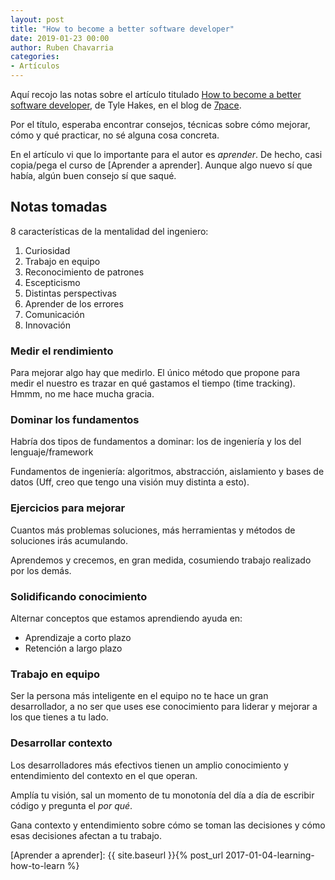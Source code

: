 ```yaml
---
layout: post
title: "How to become a better software developer"
date: 2019-01-23 00:00
author: Ruben Chavarria
categories:
- Artículos
---
```


Aquí recojo las notas sobre el artículo titulado
[How to become a better software developer],
de Tyle Hakes, en el blog de [7pace].

Por el título, esperaba encontrar consejos, técnicas sobre
cómo mejorar, cómo y qué practicar, no sé alguna cosa
concreta.

En el artículo vi que lo importante para el autor es
*aprender*. De hecho, casi copia/pega el curso de
[Aprender a aprender]. Aunque algo nuevo sí que había,
algún buen consejo sí que saqué.

<!-- more -->

## Notas tomadas

8 características de la mentalidad del ingeniero:

1. Curiosidad
2. Trabajo en equipo
3. Reconocimiento de patrones
4. Escepticismo
5. Distintas perspectivas
6. Aprender de los errores
7. Comunicación
8. Innovación

### Medir el rendimiento

Para mejorar algo hay que medirlo. El único método que propone
para medir el nuestro es trazar en qué gastamos el tiempo
(time tracking). Hmmm, no me hace mucha gracia.

### Dominar los fundamentos

Habría dos tipos de fundamentos a dominar: los de ingeniería y los
del lenguaje/framework

Fundamentos de ingeniería: algoritmos, abstracción, aislamiento
y bases de datos (Uff, creo que tengo una visión muy distinta
a esto).

### Ejercicios para mejorar

Cuantos más problemas soluciones, más herramientas y métodos de
soluciones irás acumulando.

Aprendemos y crecemos, en gran medida, cosumiendo trabajo realizado
por los demás.

### Solidificando conocimiento

Alternar conceptos que estamos aprendiendo ayuda en:

- Aprendizaje a corto plazo
- Retención a largo plazo

### Trabajo en equipo

Ser la persona más inteligente en el equipo no te hace un gran
desarrollador, a no ser que uses ese conocimiento para liderar
y mejorar a los que tienes a tu lado.

### Desarrollar contexto

Los desarrolladores más efectivos tienen un amplio conocimiento
y entendimiento del contexto en el que operan.

Amplía tu visión, sal un momento de tu monotonía del día a día de
escribir código y pregunta el *por qué*.

Gana contexto y entendimiento sobre cómo se toman las decisiones y
cómo esas decisiones afectan a tu trabajo.

[How to become a better software developer]: https://www.7pace.com/blog/become-a-better-programmer-skills-development
[7pace]: https://www.7pace.com/blog/
[Aprender a aprender]: {{ site.baseurl }}{% post_url 2017-01-04-learning-how-to-learn %}
